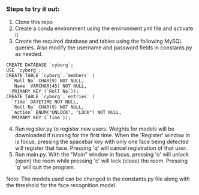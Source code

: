 ### Steps to try it out:
1. Clone this repo
2. Create a conda environment using the environment.yml file and activate it
3. Create the required database and tables using the following MySQL queries. Also modify the username and password fields in constants.py as needed.
```MySQL
CREATE DATABASE `cyborg`;
USE `cyborg`;
CREATE TABLE `cyborg`.`members` (
  `Roll No` CHAR(9) NOT NULL,
  `Name` VARCHAR(45) NOT NULL,
  PRIMARY KEY (`Roll No`));
CREATE TABLE `cyborg`.`entries` (
  `Time` DATETIME NOT NULL,
  `Roll No` CHAR(9) NOT NULL,
  `Action` ENUM("UNLOCK", "LOCK") NOT NULL,
  PRIMARY KEY (`Time`));
```
4. Run register.py to register new users. Weights for models will be downloaded if running for the first time. When the 'Register' window in is focus, pressing the spacebar key with only one face being detected will register that face. Pressing 'q' will cancel registration of that user.
5. Run main.py. With the "Main" window in focus, pressing 'o' will unlock (open) the room while pressing 'c' will lock (close) the room. Pressing 'q' will quit the program.

Note: The models used can be changed in the constants.py file along with the threshold for the face recognition model.

